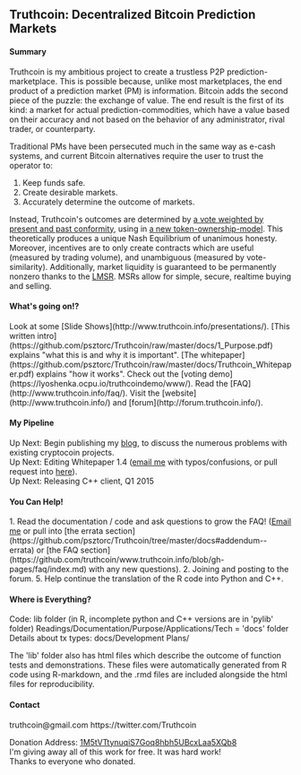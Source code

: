 <h2>Truthcoin: Decentralized Bitcoin Prediction Markets</h2>

<h4>Summary</h4>  
Truthcoin is my ambitious project to create a trustless P2P prediction-marketplace. This is possible because, unlike most marketplaces, the end product of a prediction market (PM) is information. Bitcoin adds the second piece of the puzzle: the exchange of value. The end result is the first of its kind: a market for actual prediction-commodities, which have a value based on their accuracy and not based on the behavior of any administrator, rival trader, or counterparty.

Traditional PMs have been persecuted much in the same way as e-cash systems, and current Bitcoin alternatives require the user to trust the operator to:  
1. Keep funds safe.  
2. Create desirable markets.  
3. Accurately determine the outcome of markets.  

Instead, Truthcoin's outcomes are determined by [a vote weighted by present and past conformity](https://lyoshenka.ocpu.io/truthcoindemo/www/), using in [a new token-ownership-model](http://www.truthcoin.info/presentations/truthcoin-outcomes.pdf). This theoretically produces a unique Nash Equilibrium of unanimous honesty. Moreover, incentives are to only create contracts which are useful (measured by trading volume), and unambiguous (measured by vote-similarity). Additionally, market liquidity is guaranteed to be permanently nonzero thanks to the [LMSR](http://hanson.gmu.edu/mktscore.pdf). MSRs allow for simple, secure, realtime buying and selling.

<h4>What's going on!?</h4>
Look at some [Slide Shows](http://www.truthcoin.info/presentations/).  
[This written intro](https://github.com/psztorc/Truthcoin/raw/master/docs/1_Purpose.pdf) explains "what this is and why it is important".  
[The whitepaper](https://github.com/psztorc/Truthcoin/raw/master/docs/Truthcoin_Whitepaper.pdf) explains "how it works".  
Check out the [voting demo](https://lyoshenka.ocpu.io/truthcoindemo/www/).  
Read the [FAQ](http://www.truthcoin.info/faq/).  
Visit the [website](http://www.truthcoin.info/) and [forum](http://forum.truthcoin.info/). 

<!--
<h4>Rough Comparison to Popular CryptoProjects</h4>

| Concept   | P2P Coin| "Old" PoW Mining   | PMs - Trust 3rd Party (Administrator) | PMs - Trust 2nd Party (Traders) | Low-Trust PMs | Can Solve Computations | Score (X,*,.) |
| :-------- | :------:| :--: | :--------:| :--: | :--------:| :--: | :--------:| :--: |
| Truthcoin  ?  | X | X | * | * | X | *?| 3, 2, 1 |
| Bitcoin       | X | X | * | * | . | *?| 2, 2, 2 |
| BitsharesX    | X | . | * | X | . | . | 2, 1, 3 |
| Counterparty  | X | X | X | * | . | . | 3, 1, 2 |
| Ethereum ?    | * | . | * | * | * | X | 1, 4, 1 |
| Mastercoin    | X | X | X | * | . | . | 3, 1, 2 |
| NXT Coin      | X | . | * | * | . | . | 1, 2, 3 |
| USD           | . | . | * | * | . | . | 0, 2, 4 |

Legend: X = "Yes (Inherently Supported)", . = "No (Inherently Unsupported)", * = "Can Build on Top of / Third-Party"

Table Notes:  
1. Compiled on a best-effort basis. Mistake? Pull-request / email me.  
2. Emphasis is on differences across coins, so many similarities were ignored (token issuance).  
3. The question marks indicate some unproven claims, or vague theories, which have yet to be fully explored, tested, and resolved (these score as 'No'). When used after a concept name, they indicate that the concept does not yet exist.  
4. Given that 3 of the columns are about PMs, and even somewhat mutually-exclusive, the score column really isn't very meaningful.
5. -->


<h4>My Pipeline</h4>

Up Next: Begin publishing my [blog](truthcoin.info), to discuss the numerous problems with existing cryptocoin projects.  
Up Next: Editing Whitepaper 1.4 (<a href="mailto:truthcoin@gmail.com?subject=Feedback">email me</a> with typos/confusions, or pull request into [here](https://github.com/psztorc/Truthcoin/tree/master/docs#addendum--errata)).  
Up Next: Releasing C++ client, Q1 2015

<h4>You Can Help!</h4> 
1. Read the documentation / code and ask questions to grow the FAQ! (<a href="mailto:truthcoin@gmail.com?subject=Feedback">Email me</a> or pull into [the errata section](https://github.com/psztorc/Truthcoin/tree/master/docs#addendum--errata) or [the FAQ section](https://github.com/truthcoin/www.truthcoin.info/blob/gh-pages/faq/index.md) with any new questions). 
2. Joining and posting to the forum.  
5. Help continue the translation of the R code into Python and C++.


<h4>Where is Everything?</h4>
Code: lib folder (in R, incomplete python and C++ versions are in 'pylib' folder)
Readings/Documentation/Purpose/Applications/Tech = 'docs' folder  
Details about tx types:  docs/Development Plans/   

The 'lib' folder also has html files which describe the outcome of function tests and demonstrations. These files were automatically generated from R code using R-markdown, and the .rmd files are included alongside the html files for reproducibility.


<h4>Contact</h4>
truthcoin@gmail.com  
https://twitter.com/Truthcoin  

Donation Address: [1M5tVTtynuqiS7Goq8hbh5UBcxLaa5XQb8](https://blockchain.info/address/1M5tVTtynuqiS7Goq8hbh5UBcxLaa5XQb8)  
I'm giving away all of this work for free. It was hard work!  
Thanks to everyone who donated.
